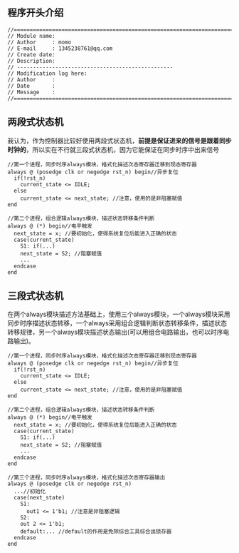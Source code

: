 

## 程序开头介绍

```
//==============================================================================
// Module name: 
// Author     : momo
// E-mail     : 1345238761@qq.com
// Create date: 
// Description: 
// -------------------------------------------------
// Modification log here:
// Author     :
// Date       : 
// Message    :
//==============================================================================
```

## 两段式状态机

我认为，作为控制器比较好使用两段式状态机，**前提是保证进来的信号是跟着同步时钟的**，所以实在不行就三段式状态机，因为它能保证在同步时序中出来信号

```
//第一个进程，同步时序always模块，格式化描述次态寄存器迁移到现态寄存器
always @ (posedge clk or negedge rst_n) begin//异步复位
  if(!rst_n)
    current_state <= IDLE;
  else
    current_state <= next_state; //注意，使用的是非阻塞赋值
end

//第二个进程，组合逻辑always模块，描述状态转移条件判断
always @ (*) begin//电平触发
  next_state = x; //要初始化，使得系统复位后能进入正确的状态
  case(current_state)
    S1: if(...)
    next_state = S2; //阻塞赋值
    ...
  endcase
end

```

## 三段式状态机

在两个always模块描述方法基础上，使用三个always模块，一个always模块采用同步时序描述状态转移，一个always采用组合逻辑判断状态转移条件，描述状态转移规律，另一个always模块描述状态输出(可以用组合电路输出，也可以时序电路输出)。

```
//第一个进程，同步时序always模块，格式化描述次态寄存器迁移到现态寄存器
always @ (posedge clk or negedge rst_n) begin//异步复位
  if(!rst_n)
    current_state <= IDLE;
  else
    current_state <= next_state; //注意，使用的是非阻塞赋值
end

//第二个进程，组合逻辑always模块，描述状态转移条件判断
always @ (*) begin//电平触发
  next_state = x; //要初始化，使得系统复位后能进入正确的状态
  case(current_state)
    S1: if(...)
    next_state = S2; //阻塞赋值
    ...
  endcase
end

//第三个进程，同步时序always模块，格式化描述次态寄存器输出
always @ (posedge clk or negedge rst_n)
  ...//初始化
  case(next_state)
    S1:
      out1 <= 1'b1; //注意是非阻塞逻辑
    S2:
    out 2 <= 1'b1;
    default:... //default的作用是免除综合工具综合出锁存器
  endcase
end

```
